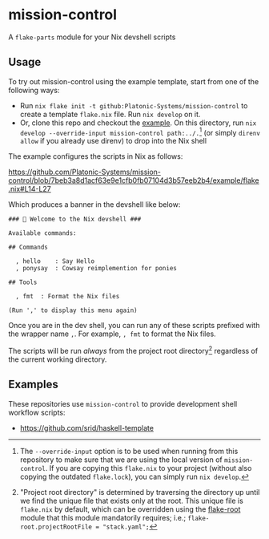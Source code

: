 # mission-control

A `flake-parts` module for your Nix devshell scripts

## Usage

To try out mission-control using the example template, start from one of the following ways:

- Run `nix flake init -t github:Platonic-Systems/mission-control` to create a template `flake.nix` file. Run `nix develop` on it.
- Or, clone this repo and checkout the [example](./example). On this directory, run `nix develop --override-input mission-control path:../.`[^override] (or simply `direnv allow` if you already use direnv) to drop into the Nix shell

[^override]: The `--override-input` option is to be used when running from this repository to make sure that we are using the local version of `mission-control`. If you are copying this `flake.nix` to your project (without also copying the outdated `flake.lock`), you can simply run `nix develop`.

The example configures the scripts in Nix as follows:

https://github.com/Platonic-Systems/mission-control/blob/7beb3a8d1acf63e9e1cfb0fb07104d3b57eeb2b4/example/flake.nix#L14-L27

Which produces a banner in the devshell like below:

```
### ️🔨 Welcome to the Nix devshell ###

Available commands:

## Commands

  , hello    : Say Hello
  , ponysay  : Cowsay reimplemention for ponies

## Tools

  , fmt  : Format the Nix files

(Run ',' to display this menu again)
```

Once you are in the dev shell, you can run any of these scripts prefixed with the wrapper name `,`.  For example, `, fmt` to format the Nix files.

The scripts will be run *always* from the project root directory[^flake-root] regardless of the current working directory.

[^flake-root]: "Project root directory" is determined by traversing the directory up until we find the unique file that exists only at the root. This unique file is `flake.nix` by default, which can be overridden using the [flake-root](https://github.com/srid/flake-root) module that this module mandatorily requires; i.e.; `flake-root.projectRootFile = "stack.yaml";`

## Examples

These repositories use `mission-control` to provide development shell workflow scripts:

- https://github.com/srid/haskell-template
